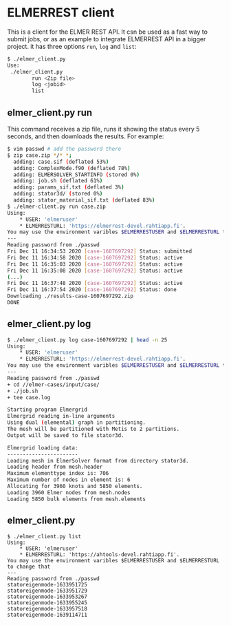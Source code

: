# ELMERREST client

This is a client for the ELMER REST API. It csn be used as a fast way to submit jobs, or as an example to integrate ELMERREST API in a bigger project.
it has three options `run`, `log` and `list`:

```sh
$ ./elmer_client.py
Use:
 ./elmer_client.py
        run <Zip file>
        log <jobid>
        list
```

## elmer_client.py run

This command receives a zip file, runs it showing the status every 5 seconds, and then downloads the results. For example:

```sh
$ vim passwd # add the password there
$ zip case.zip */* *;
  adding: case.sif (deflated 53%)
  adding: ComplexMode.f90 (deflated 78%)
  adding: ELMERSOLVER_STARTINFO (stored 0%)
  adding: job.sh (deflated 61%)
  adding: params_sif.txt (deflated 3%)
  adding: stator3d/ (stored 0%)
  adding: stator_material_sif.txt (deflated 83%)
$ ./elmer-client.py run case.zip
Using:
    * USER: 'elmeruser'
    * ELMERRESTURL: 'https://elmerrest-devel.rahtiapp.fi'.
You may use the environment varibles $ELMERRESTUSER and $ELMERRESTURL to change that
---
Reading password from ./passwd
Fri Dec 11 16:34:53 2020 [case-1607697292] Status: submitted
Fri Dec 11 16:34:58 2020 [case-1607697292] Status: active
Fri Dec 11 16:35:03 2020 [case-1607697292] Status: active
Fri Dec 11 16:35:08 2020 [case-1607697292] Status: active
(...)
Fri Dec 11 16:37:48 2020 [case-1607697292] Status: active
Fri Dec 11 16:37:54 2020 [case-1607697292] Status: done
Downloading ./results-case-1607697292.zip
DONE
```

## elmer_client.py log

```sh
$ ./elmer_client.py log case-1607697292 | head -n 25
Using:
    * USER: 'elmeruser'
    * ELMERRESTURL: 'https://elmerrest-devel.rahtiapp.fi'.
You may use the environment varibles $ELMERRESTUSER and $ELMERRESTURL to change that
---
Reading password from ./passwd
+ cd //elmer-cases/input/case/
+ ./job.sh
+ tee case.log

Starting program Elmergrid
Elmergrid reading in-line arguments
Using dual (elemental) graph in partitioning.
The mesh will be partitioned with Metis to 2 partitions.
Output will be saved to file stator3d.

Elmergrid loading data:
-----------------------
Loading mesh in ElmerSolver format from directory stator3d.
Loading header from mesh.header
Maximum elementtype index is: 706
Maximum number of nodes in element is: 6
Allocating for 3960 knots and 5850 elements.
Loading 3960 Elmer nodes from mesh.nodes
Loading 5850 bulk elements from mesh.elements
```

## elmer_client.py

```
$ ./elmer_client.py list
Using:
    * USER: 'elmeruser'
    * ELMERRESTURL: 'https://ahtools-devel.rahtiapp.fi'.
You may use the environment varibles $ELMERRESTUSER and $ELMERRESTURL to change that
---
Reading password from ./passwd
statoreigenmode-1633951725
statoreigenmode-1633951729
statoreigenmode-1633953267
statoreigenmode-1633955245
statoreigenmode-1633957518
statoreigenmode-1639114711
```

